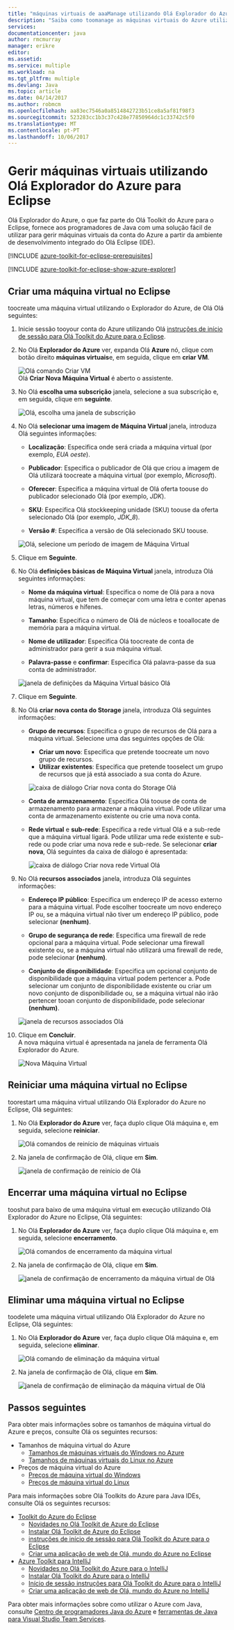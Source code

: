 ```yaml
---
title: "máquinas virtuais de aaaManage utilizando Olá Explorador do Azure para o Eclipse | Microsoft Docs"
description: "Saiba como toomanage as máquinas virtuais do Azure utilizando Olá Explorador do Azure para o Eclipse."
services: 
documentationcenter: java
author: rmcmurray
manager: erikre
editor: 
ms.assetid: 
ms.service: multiple
ms.workload: na
ms.tgt_pltfrm: multiple
ms.devlang: Java
ms.topic: article
ms.date: 04/14/2017
ms.author: robmcm
ms.openlocfilehash: aa83ec7546a0a8514842723b51ce8a5af81f98f3
ms.sourcegitcommit: 523283cc1b3c37c428e77850964dc1c33742c5f0
ms.translationtype: MT
ms.contentlocale: pt-PT
ms.lasthandoff: 10/06/2017
---
```

# <a name="manage-virtual-machines-by-using-hello-azure-explorer-for-eclipse"></a>Gerir máquinas virtuais utilizando Olá Explorador do Azure para Eclipse

Olá Explorador do Azure, o que faz parte do Olá Toolkit do Azure para o Eclipse, fornece aos programadores de Java com uma solução fácil de utilizar para gerir máquinas virtuais da conta do Azure a partir da ambiente de desenvolvimento integrado do Olá Eclipse (IDE).

[!INCLUDE [azure-toolkit-for-eclipse-prerequisites](../includes/azure-toolkit-for-eclipse-prerequisites.md)]

[!INCLUDE [azure-toolkit-for-eclipse-show-azure-explorer](../includes/azure-toolkit-for-eclipse-show-azure-explorer.md)]

## <a name="create-a-virtual-machine-in-eclipse"></a>Criar uma máquina virtual no Eclipse

toocreate uma máquina virtual utilizando o Explorador do Azure, de Olá Olá seguintes:

1. Inicie sessão tooyour conta do Azure utilizando Olá [instruções de início de sessão para Olá Toolkit do Azure para o Eclipse].

2. No Olá **Explorador do Azure** ver, expanda Olá **Azure** nó, clique com botão direito **máquinas virtuais**e, em seguida, clique em **criar VM**.

   ![Olá comando Criar VM][CR01]  
   Olá **Criar Nova Máquina Virtual** é aberto o assistente.

3. No Olá **escolha uma subscrição** janela, selecione a sua subscrição e, em seguida, clique em **seguinte**.

   ![Olá, escolha uma janela de subscrição][CR02]

4. No Olá **selecionar uma imagem de Máquina Virtual** janela, introduza Olá seguintes informações:

   * **Localização**: Especifica onde será criada a máquina virtual (por exemplo, *EUA oeste*).

   * **Publicador**: Especifica o publicador de Olá que criou a imagem de Olá utilizará toocreate a máquina virtual (por exemplo, *Microsoft*).

   * **Oferecer**: Especifica a máquina virtual de Olá oferta toouse do publicador selecionado Olá (por exemplo, *JDK*).

   * **SKU**: Especifica Olá stockkeeping unidade (SKU) toouse da oferta selecionado Olá (por exemplo, *JDK_8*).

   * **Versão #**: Especifica a versão de Olá selecionado SKU toouse.

    ![Olá, selecione um período de imagem de Máquina Virtual][CR03]

5. Clique em **Seguinte**.

6. No Olá **definições básicas de Máquina Virtual** janela, introduza Olá seguintes informações:

   * **Nome da máquina virtual**: Especifica o nome de Olá para a nova máquina virtual, que tem de começar com uma letra e conter apenas letras, números e hífenes.

   * **Tamanho**: Especifica o número de Olá de núcleos e tooallocate de memória para a máquina virtual.

   * **Nome de utilizador**: Especifica Olá toocreate de conta de administrador para gerir a sua máquina virtual.

   * **Palavra-passe** e **confirmar**: Especifica Olá palavra-passe da sua conta de administrador.

    ![janela de definições da Máquina Virtual básico Olá][CR04]

7. Clique em **Seguinte**.

8. No Olá **criar nova conta do Storage** janela, introduza Olá seguintes informações:

   * **Grupo de recursos**: Especifica o grupo de recursos de Olá para a máquina virtual. Selecione uma das seguintes opções de Olá:
      * **Criar um novo**: Especifica que pretende toocreate um novo grupo de recursos.
      * **Utilizar existentes**: Especifica que pretende tooselect um grupo de recursos que já está associado a sua conta do Azure.

      ![caixa de diálogo Criar nova conta do Storage Olá][CR05]

   * **Conta de armazenamento**: Especifica Olá toouse de conta de armazenamento para armazenar a máquina virtual. Pode utilizar uma conta de armazenamento existente ou crie uma nova conta.

   * **Rede virtual** e **sub-rede**: Especifica a rede virtual Olá e a sub-rede que a máquina virtual ligará. Pode utilizar uma rede existente e sub-rede ou pode criar uma nova rede e sub-rede. Se selecionar **criar nova**, Olá seguintes da caixa de diálogo é apresentada:

      ![caixa de diálogo Criar nova rede Virtual Olá][CR06]

9. No Olá **recursos associados** janela, introduza Olá seguintes informações:

   * **Endereço IP público**: Especifica um endereço IP de acesso externo para a máquina virtual. Pode escolher toocreate um novo endereço IP ou, se a máquina virtual não tiver um endereço IP público, pode selecionar **(nenhum)**.

   * **Grupo de segurança de rede**: Especifica uma firewall de rede opcional para a máquina virtual. Pode selecionar uma firewall existente ou, se a máquina virtual não utilizará uma firewall de rede, pode selecionar **(nenhum)**.

   * **Conjunto de disponibilidade**: Especifica um opcional conjunto de disponibilidade que a máquina virtual podem pertencer a. Pode selecionar um conjunto de disponibilidade existente ou criar um novo conjunto de disponibilidade ou, se a máquina virtual não irão pertencer tooan conjunto de disponibilidade, pode selecionar **(nenhum)**.

   ![janela de recursos associados Olá][CR07]

9. Clique em **Concluir**.  
  A nova máquina virtual é apresentada na janela de ferramenta Olá Explorador do Azure.

   ![Nova Máquina Virtual][CR08]

## <a name="restart-a-virtual-machine-in-eclipse"></a>Reiniciar uma máquina virtual no Eclipse

toorestart uma máquina virtual utilizando Olá Explorador do Azure no Eclipse, Olá seguintes:

1. No Olá **Explorador do Azure** ver, faça duplo clique Olá máquina e, em seguida, selecione **reiniciar**.

   ![Olá comandos de reinício de máquinas virtuais][RE01]

2. Na janela de confirmação de Olá, clique em **Sim**.

   ![janela de confirmação de reinício de Olá][RE02]

## <a name="shut-down-a-virtual-machine-in-eclipse"></a>Encerrar uma máquina virtual no Eclipse

tooshut para baixo de uma máquina virtual em execução utilizando Olá Explorador do Azure no Eclipse, Olá seguintes:

1. No Olá **Explorador do Azure** ver, faça duplo clique Olá máquina e, em seguida, selecione **encerramento**.

   ![Olá comandos de encerramento da máquina virtual][SH01]

2. Na janela de confirmação de Olá, clique em **Sim**.

   ![janela de confirmação de encerramento da máquina virtual de Olá][SH02]

## <a name="delete-a-virtual-machine-in-eclipse"></a>Eliminar uma máquina virtual no Eclipse

toodelete uma máquina virtual utilizando Olá Explorador do Azure no Eclipse, Olá seguintes:

1. No Olá **Explorador do Azure** ver, faça duplo clique Olá máquina e, em seguida, selecione **eliminar**.

   ![Olá comando de eliminação da máquina virtual][DE01]

2. Na janela de confirmação de Olá, clique em **Sim**.

   ![janela de confirmação de eliminação da máquina virtual de Olá][DE02]

## <a name="next-steps"></a>Passos seguintes
Para obter mais informações sobre os tamanhos de máquina virtual do Azure e preços, consulte Olá os seguintes recursos:

* Tamanhos de máquina virtual do Azure
  * [Tamanhos de máquinas virtuais do Windows no Azure]
  * [Tamanhos de máquinas virtuais do Linux no Azure]
* Preços de máquina virtual do Azure
  * [Preços de máquina virtual do Windows]
  * [Preços de máquina virtual do Linux]

Para mais informações sobre Olá Toolkits do Azure para Java IDEs, consulte Olá os seguintes recursos:

* [Toolkit do Azure do Eclipse]
  * [Novidades no Olá Toolkit de Azure do Eclipse]
  * [Instalar Olá Toolkit de Azure do Eclipse]
  * [instruções de início de sessão para Olá Toolkit do Azure para o Eclipse]
  * [Criar uma aplicação de web de Olá, mundo do Azure no Eclipse]
* [Azure Toolkit para IntelliJ]
  * [Novidades no Olá Toolkit do Azure para o IntelliJ]
  * [Instalar Olá Toolkit do Azure para o IntelliJ]
  * [Início de sessão instruções para Olá Toolkit do Azure para o IntelliJ]
  * [Criar uma aplicação de web de Olá, mundo do Azure no IntelliJ]

Para obter mais informações sobre como utilizar o Azure com Java, consulte [Centro de programadores Java do Azure] e [ferramentas de Java para Visual Studio Team Services].

<!-- URL List -->

[Toolkit do Azure do Eclipse]: ./azure-toolkit-for-eclipse.md
[Azure Toolkit para IntelliJ]: ./azure-toolkit-for-intellij.md
[Criar uma aplicação de web de Olá, mundo do Azure no Eclipse]: ./app-service-web/app-service-web-eclipse-create-hello-world-web-app.md
[Criar uma aplicação de web de Olá, mundo do Azure no IntelliJ]: ./app-service-web/app-service-web-intellij-create-hello-world-web-app.md
[Instalar Olá Toolkit de Azure do Eclipse]: ./azure-toolkit-for-eclipse-installation.md
[Instalar Olá Toolkit do Azure para o IntelliJ]: ./azure-toolkit-for-intellij-installation.md
[instruções de início de sessão para Olá Toolkit do Azure para o Eclipse]: ./azure-toolkit-for-eclipse-sign-in-instructions.md
[Início de sessão instruções para Olá Toolkit do Azure para o IntelliJ]: ./azure-toolkit-for-intellij-sign-in-instructions.md
[Novidades no Olá Toolkit de Azure do Eclipse]: ./azure-toolkit-for-eclipse-whats-new.md
[Novidades no Olá Toolkit do Azure para o IntelliJ]: ./azure-toolkit-for-intellij-whats-new.md

[Centro de programadores Java do Azure]: https://azure.microsoft.com/develop/java/
[ferramentas de Java para Visual Studio Team Services]: https://java.visualstudio.com/

[Tamanhos de máquinas virtuais do Windows no Azure]: /azure/virtual-machines/virtual-machines-windows-sizes
[Tamanhos de máquinas virtuais do Linux no Azure]: /azure/virtual-machines/virtual-machines-linux-sizes
[Preços de máquina virtual do Windows]: /pricing/details/virtual-machines/windows/
[Preços de máquina virtual do Linux]: /pricing/details/virtual-machines/linux/

<!-- IMG List -->

[RE01]: ./media/azure-toolkit-for-eclipse-managing-virtual-machines-using-azure-explorer/RE01.png
[RE02]: ./media/azure-toolkit-for-eclipse-managing-virtual-machines-using-azure-explorer/RE02.png

[SH01]: ./media/azure-toolkit-for-eclipse-managing-virtual-machines-using-azure-explorer/SH01.png
[SH02]: ./media/azure-toolkit-for-eclipse-managing-virtual-machines-using-azure-explorer/SH02.png

[DE01]: ./media/azure-toolkit-for-eclipse-managing-virtual-machines-using-azure-explorer/DE01.png
[DE02]: ./media/azure-toolkit-for-eclipse-managing-virtual-machines-using-azure-explorer/DE02.png

[CR01]: ./media/azure-toolkit-for-eclipse-managing-virtual-machines-using-azure-explorer/CR01.png
[CR02]: ./media/azure-toolkit-for-eclipse-managing-virtual-machines-using-azure-explorer/CR02.png
[CR03]: ./media/azure-toolkit-for-eclipse-managing-virtual-machines-using-azure-explorer/CR03.png
[CR04]: ./media/azure-toolkit-for-eclipse-managing-virtual-machines-using-azure-explorer/CR04.png
[CR05]: ./media/azure-toolkit-for-eclipse-managing-virtual-machines-using-azure-explorer/CR05.png
[CR06]: ./media/azure-toolkit-for-eclipse-managing-virtual-machines-using-azure-explorer/CR06.png
[CR07]: ./media/azure-toolkit-for-eclipse-managing-virtual-machines-using-azure-explorer/CR07.png
[CR08]: ./media/azure-toolkit-for-eclipse-managing-virtual-machines-using-azure-explorer/CR08.png
